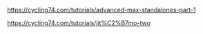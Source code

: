 https://cycling74.com/tutorials/advanced-max-standalones-part-1

https://cycling74.com/tutorials/jit%C2%B7mo-two

